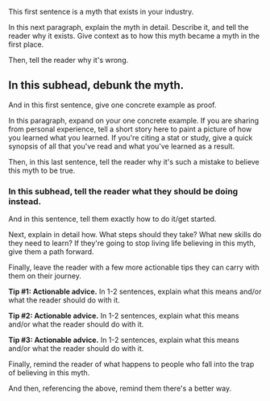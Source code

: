 This first sentence is a myth that exists in your industry.

In this next paragraph, explain the myth in detail. Describe it, and tell the reader why it exists. Give context as to how this myth became a myth in the first place.

Then, tell the reader why it's wrong.

## In this subhead, debunk the myth.

And in this first sentence, give one concrete example as proof.

In this paragraph, expand on your one concrete example. If you are sharing from personal experience, tell a short story here to paint a picture of how you learned what you learned. If you're citing a stat or study, give a quick synopsis of all that you've read and what you've learned as a result.

Then, in this last sentence, tell the reader why it's such a mistake to believe this myth to be true.

### **In this subhead, tell the reader what they should be doing instead.**

And in this sentence, tell them exactly how to do it/get started.

Next, explain in detail how. What steps should they take? What new skills do they need to learn? If they're going to stop living life believing in this myth, give them a path forward.

Finally, leave the reader with a few more actionable tips they can carry with them on their journey.

**Tip #1: Actionable advice.** In 1-2 sentences, explain what this means and/or what the reader should do with it.

**Tip #2: Actionable advice.** In 1-2 sentences, explain what this means and/or what the reader should do with it.

**Tip #3: Actionable advice.** In 1-2 sentences, explain what this means and/or what the reader should do with it.

Finally, remind the reader of what happens to people who fall into the trap of believing in this myth.

And then, referencing the above, remind them there's a better way.